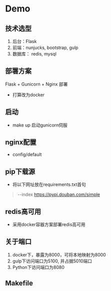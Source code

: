 # Demo

## 技术选型
1. 后台：Flask
2. 前端：nunjucks, bootstrap, gulp
3. 数据库： redis, mysql

## 部署方案

Flask + Gunicorn + Nginx 部署
* 打算改为docker

## 启动
* make up 启动gunicorn伺服

## nginx配置
* config/default


## pip下载源

* 将以下网址放在requirements.txt首句

 > --index https://pypi.douban.com/simple

## redis高可用
* 采用docker容器方案部署redis高可用

## 关于端口
1. docker下，暴露为8000，可将本地映射为8000
2. gulp下访问端口为5100, 并占据5010端口
3. Python下访问端口为8080

## Makefile